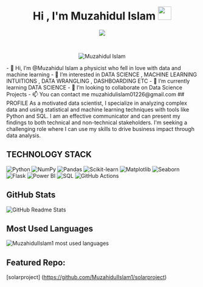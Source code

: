 <h1 align="center">Hi , I'm Muzahidul Islam <img src="https://media.giphy.com/media/hvRJCLFzcasrR4ia7z/giphy.gif" width="35"></h1>
<p align="center">
  <a href="https://github.com/DenverCoder1/readme-typing-svg"><img src="https://readme-typing-svg.herokuapp.com?lines=Data+Science+Enthusiast;Focused+Learner;Python|OOP|Machine+Learning|Deep+Learning;Always%20learning%20new%20things&center=true&width=500&height=50"></a>
</p>


<br>

<p align="center"> 
	<img src="https://komarev.com/ghpvc/?username=Tanweer-Raza&label=Profile%20views&color=0e75b6&style=plastic" alt="Muzahidul Islam" /> 
	</a>
</p>- 👋 Hi, I’m @Muzahidul Islam a physicist who fell in love with data and machine learning 
- 👀 I’m interested in DATA SCIENCE , MACHINE LEARNING INTUITIONS , DATA WRANGLING , DASHBOARDING ETC
- 🌱 I’m currently learning DATA SCIENCE
- 💞️ I’m looking to collaborate on Data Science Projects
- 📫 You can contact me muzahidulislam01226@gmail.com
## PROFILE
As a motivated data scientist, I specialize in analyzing complex data and using
statistical and machine learning techniques with tools like Python and SQL. I
am an effective communicator and can present my findings to both technical
and non-technical stakeholders. I'm seeking a challenging role where I can use
my skills to drive business impact through data analysis.

## TECHNOLOGY STACK
![Python](https://img.shields.io/badge/-Python-3776AB?style=flat-square&logo=python&logoColor=white)
![NumPy](https://img.shields.io/badge/-NumPy-013243?style=flat-square&logo=numpy&logoColor=white)
![Pandas](https://img.shields.io/badge/-Pandas-150458?style=flat-square&logo=pandas&logoColor=white)
![Scikit-learn](https://img.shields.io/badge/-Scikit--learn-F7931E?style=flat-square&logo=scikit-learn&logoColor=white)
![Matplotlib](https://img.shields.io/badge/-Matplotlib-11557c?style=flat-square&logo=python&logoColor=white)
![Seaborn](https://img.shields.io/badge/-Seaborn-3776AB?style=flat-square&logo=python&logoColor=white)
![Flask](https://img.shields.io/badge/-Flask-000000?style=flat-square&logo=flask&logoColor=white)
![Power BI](https://img.shields.io/badge/-Power%20BI-F2C811?style=flat-square&logo=power-bi&logoColor=black)
![SQL](https://img.shields.io/badge/-SQL-4479A1?style=flat-square&logo=Microsoft-SQL-Server&logoColor=white)
![GitHub Actions](https://img.shields.io/badge/-GitHub%20Actions-2088FF?style=flat-square&logo=github-actions&logoColor=white)


<!---
MuzahidulIslam1/MuzahidulIslam1 is a ✨ special ✨ repository because its `README.md` (this file) appears on your GitHub profile.
You can click the Preview link to take a look at your changes.
--->
## GitHub Stats

![GitHub Readme Stats](https://github-readme-stats.vercel.app/api?username=MuzahidulIslam1&show_icons=true&theme=radical)



 
## Most Used Languages

![MuzahidulIslam1 most used languages](https://github-readme-stats.vercel.app/api/top-langs/?username=MuzahidulIslam1&layout=compact)

## Featured Repo:
[solarproject] (https://github.com/MuzahidulIslam1/solarproject)
